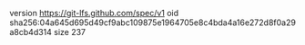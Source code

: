 version https://git-lfs.github.com/spec/v1
oid sha256:04a645d695d49cf9abc109875e1964705e8c4bda4a16e272d8f0a29a8cb4d314
size 237
